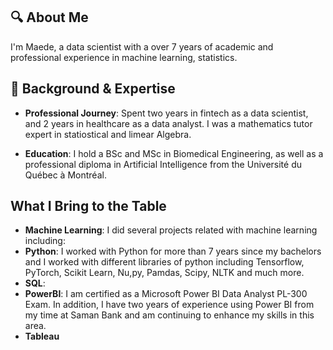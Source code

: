## 🔍 About Me
I'm Maede, a data scientist with a over 7 years of academic and professional experience in machine learning, statistics. 
## 💼 Background & Expertise

- **Professional Journey**: Spent two years in fintech as a data scientist, and 2 years in healthcare as a data analyst. I was a mathematics tutor expert in statiostical and limear Algebra. 

- **Education**: I hold a BSc and MSc in Biomedical Engineering, as well as a professional diploma in Artificial Intelligence from the Université du Québec à Montréal.  

## What I Bring to the Table
- **Machine Learning**: I did several projects related with machine learning including:
- **Python**: I worked with Python for more than 7 years since my bachelors and I worked with different libraries of python including Tensorflow, PyTorch, Scikit Learn, Nu,py, Pamdas, Scipy, NLTK and much more.
- **SQL**:  
- **PowerBI**: I am certified as a Microsoft Power BI Data Analyst PL-300 Exam. In addition, I have two years of experience using Power BI from my time at Saman Bank and am continuing to enhance my skills in this area.
- **Tableau** 
